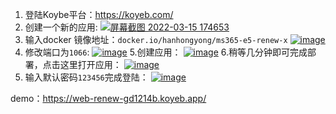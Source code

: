 1. 登陆Koybe平台：https://koyeb.com/
2. 创建一个新的应用:
   [![屏幕截图 2022-03-15 174653](https://user-images.githubusercontent.com/37929478/158351273-ebdf7843-9ecb-4203-bdd2-15f4b79932cd.png)](https://user-images.githubusercontent.com/37929478/158351273-ebdf7843-9ecb-4203-bdd2-15f4b79932cd.png)
3. 输入docker 镜像地址：`docker.io/hanhongyong/ms365-e5-renew-x`
   [![image](https://user-images.githubusercontent.com/37929478/158351587-855d9ebf-4c47-4156-8591-2eaaf99fc957.png)](https://user-images.githubusercontent.com/37929478/158351587-855d9ebf-4c47-4156-8591-2eaaf99fc957.png)
4. 修改端口为`1066`:
   [![image](https://user-images.githubusercontent.com/37929478/158352164-0a33d910-c005-4f13-8a0a-805a1c45671d.png)](https://user-images.githubusercontent.com/37929478/158352164-0a33d910-c005-4f13-8a0a-805a1c45671d.png)
   5.创建应用：
   [![image](https://user-images.githubusercontent.com/37929478/158352317-ea08c3c1-cf54-4271-9c59-a9465d51fc25.png)](https://user-images.githubusercontent.com/37929478/158352317-ea08c3c1-cf54-4271-9c59-a9465d51fc25.png)
   6.稍等几分钟即可完成部署，点击这里打开应用：
   [![image](https://user-images.githubusercontent.com/37929478/158352534-87a3a30b-4275-4d57-b87c-dded046a2a1d.png)](https://user-images.githubusercontent.com/37929478/158352534-87a3a30b-4275-4d57-b87c-dded046a2a1d.png)
5. 输入默认密码`123456`完成登陆：
   [![image](ReadMe_Serverless.assets/158352720-5b435753-2015-4a5a-918a-7284194943c9.png)](https://user-images.githubusercontent.com/37929478/158352720-5b435753-2015-4a5a-918a-7284194943c9.png)

demo：https://web-renew-gd1214b.koyeb.app/